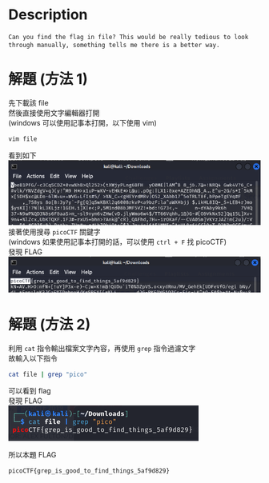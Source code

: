# Description
```text
Can you find the flag in file? This would be really tedious to look through manually, something tells me there is a better way.
```
# 解題 (方法 1)
先下載該 file  
然後直接使用文字編輯器打開  
(windows 可以使用記事本打開，以下使用 vim)  
```bash
vim file
```
看到如下  
![vim file](../assets/First_Grep__1.png)
接著使用搜尋 `picoCTF` 關鍵字  
(windows 如果使用記事本打開的話，可以使用 `ctrl + F` 找 picoCTF)  
發現 FLAG  
![flag](../assets/First_Grep__2.png)

# 解題 (方法 2)
利用 `cat` 指令輸出檔案文字內容，再使用 `grep` 指令過濾文字  
故輸入以下指令  
```bash
cat file | grep "pico"
```
可以看到 flag  
發現 FLAG  
![flag](../assets/First_Grep__3.png)
<!-- flag -->
所以本題 FLAG 
```text
picoCTF{grep_is_good_to_find_things_5af9d829}
```
